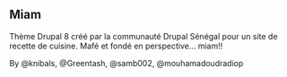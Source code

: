 ## Miam

Thème Drupal 8 créé par la communauté Drupal Sénégal pour un site de recette de cuisine. Mafé et fondé en perspective... miam!!

By @knibals, @Greentash, @samb002, @mouhamadoudradiop
